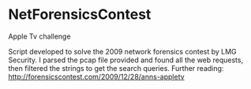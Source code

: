 # NetForensicsContest
Apple Tv challenge

Script developed to solve the 2009 network forensics contest by LMG Security.
I parsed the pcap file provided and found all the web requests, then filtered the strings to get the search queries.
Further reading:
http://forensicscontest.com/2009/12/28/anns-appletv
